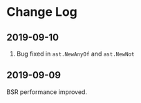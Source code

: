 # Change Log

## 2019-09-10
1. Bug fixed in `ast.NewAnyOf` and `ast.NewNot`

## 2019-09-09
BSR performance improved. 
